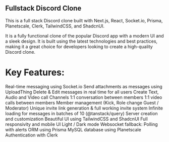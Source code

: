 ## Fullstack Discord Clone

This is a full stack Discord clone built with Next.js, React, Socket.io, Prisma, Planetscale, Clerk, TailwindCSS, and ShadcnUI.

It is a fully functional clone of the popular Discord app with a modern UI and a sleek design. It is built using the latest technologies and best practices, making it a great choice for developers looking to create a high-quality Discord clone.

# Key Features:

Real-time messaging using Socket.io
Send attachments as messages using UploadThing
Delete & Edit messages in real time for all users
Create Text, Audio and Video call Channels
1:1 conversation between members
1:1 video calls between members
Member management (Kick, Role change Guest / Moderator)
Unique invite link generation & full working invite system
Infinite loading for messages in batches of 10 (@tanstack/query)
Server creation and customization
Beautiful UI using TailwindCSS and ShadcnUI
Full responsivity and mobile UI
Light / Dark mode
Websocket fallback: Polling with alerts 
ORM using Prisma
MySQL database using Planetscale
Authentication with Clerk